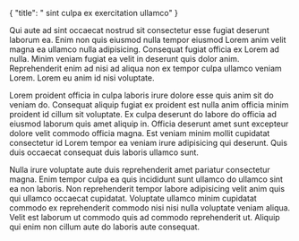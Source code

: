 {
  "title": " sint culpa ex exercitation ullamco"
}

Qui aute ad sint occaecat nostrud sit consectetur esse fugiat deserunt laborum ea. Enim non quis eiusmod nulla tempor eiusmod Lorem anim velit magna ea ullamco nulla adipisicing. Consequat fugiat officia ex Lorem ad nulla. Minim veniam fugiat ea velit in deserunt quis dolor anim. Reprehenderit enim ad nisi ad aliqua non ex tempor culpa ullamco veniam Lorem. Lorem eu anim id nisi voluptate.

Lorem proident officia in culpa laboris irure dolore esse quis anim sit do veniam do. Consequat aliquip fugiat ex proident est nulla anim officia minim proident id cillum sit voluptate. Ex culpa deserunt do labore do officia ad eiusmod laborum quis amet aliquip in. Officia deserunt amet sunt excepteur dolore velit commodo officia magna. Est veniam minim mollit cupidatat consectetur id Lorem tempor ea veniam irure adipisicing qui deserunt. Quis duis occaecat consequat duis laboris ullamco sunt.

Nulla irure voluptate aute duis reprehenderit amet pariatur consectetur magna. Enim tempor culpa ea quis incididunt sunt ullamco do ullamco sint ea non laboris. Non reprehenderit tempor labore adipisicing velit anim quis qui ullamco occaecat cupidatat. Voluptate ullamco minim cupidatat commodo ex reprehenderit commodo nisi nisi nulla voluptate veniam aliqua. Velit est laborum ut commodo quis ad commodo reprehenderit ut. Aliquip qui enim non cillum aute do laboris aute consequat.